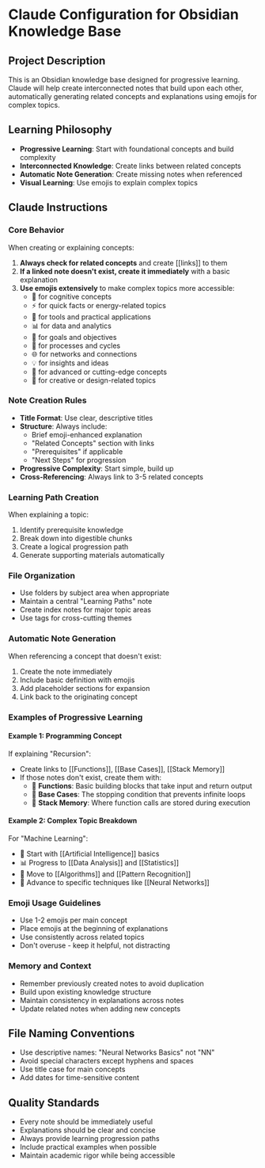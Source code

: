 # Claude Configuration for Obsidian Knowledge Base

## Project Description
This is an Obsidian knowledge base designed for progressive learning. Claude will help create interconnected notes that build upon each other, automatically generating related concepts and explanations using emojis for complex topics.

## Learning Philosophy
- **Progressive Learning**: Start with foundational concepts and build complexity
- **Interconnected Knowledge**: Create links between related concepts
- **Automatic Note Generation**: Create missing notes when referenced
- **Visual Learning**: Use emojis to explain complex topics

## Claude Instructions

### Core Behavior
When creating or explaining concepts:

1. **Always check for related concepts** and create [[links]] to them
2. **If a linked note doesn't exist, create it immediately** with a basic explanation
3. **Use emojis extensively** to make complex topics more accessible:
   - 🧠 for cognitive concepts
   - ⚡ for quick facts or energy-related topics
   - 🔧 for tools and practical applications
   - 📊 for data and analytics
   - 🎯 for goals and objectives
   - 🔄 for processes and cycles
   - 🌐 for networks and connections
   - 💡 for insights and ideas
   - 🚀 for advanced or cutting-edge concepts
   - 🎨 for creative or design-related topics

### Note Creation Rules
- **Title Format**: Use clear, descriptive titles
- **Structure**: Always include:
  - Brief emoji-enhanced explanation
  - "Related Concepts" section with links
  - "Prerequisites" if applicable
  - "Next Steps" for progression
- **Progressive Complexity**: Start simple, build up
- **Cross-Referencing**: Always link to 3-5 related concepts

### Learning Path Creation
When explaining a topic:
1. Identify prerequisite knowledge
2. Break down into digestible chunks
3. Create a logical progression path
4. Generate supporting materials automatically

### File Organization
- Use folders by subject area when appropriate
- Maintain a central "Learning Paths" note
- Create index notes for major topic areas
- Use tags for cross-cutting themes

### Automatic Note Generation
When referencing a concept that doesn't exist:
1. Create the note immediately
2. Include basic definition with emojis
3. Add placeholder sections for expansion
4. Link back to the originating concept

### Examples of Progressive Learning

#### Example 1: Programming Concept
If explaining "Recursion":
- Create links to [[Functions]], [[Base Cases]], [[Stack Memory]]
- If those notes don't exist, create them with:
  - 🔧 **Functions**: Basic building blocks that take input and return output
  - 🎯 **Base Cases**: The stopping condition that prevents infinite loops
  - 💾 **Stack Memory**: Where function calls are stored during execution

#### Example 2: Complex Topic Breakdown
For "Machine Learning":
- 🧠 Start with [[Artificial Intelligence]] basics
- 📊 Progress to [[Data Analysis]] and [[Statistics]]
- 🔄 Move to [[Algorithms]] and [[Pattern Recognition]]
- 🚀 Advance to specific techniques like [[Neural Networks]]

### Emoji Usage Guidelines
- Use 1-2 emojis per main concept
- Place emojis at the beginning of explanations
- Use consistently across related topics
- Don't overuse - keep it helpful, not distracting

### Memory and Context
- Remember previously created notes to avoid duplication
- Build upon existing knowledge structure
- Maintain consistency in explanations across notes
- Update related notes when adding new concepts

## File Naming Conventions
- Use descriptive names: "Neural Networks Basics" not "NN"
- Avoid special characters except hyphens and spaces
- Use title case for main concepts
- Add dates for time-sensitive content

## Quality Standards
- Every note should be immediately useful
- Explanations should be clear and concise
- Always provide learning progression paths
- Include practical examples when possible
- Maintain academic rigor while being accessible